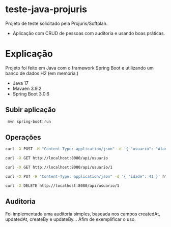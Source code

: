 # teste-java-projuris

Projeto de teste solicitado pela Projuris/Softplan.

-  Aplicação com CRUD de pessoas com auditoria e usando boas práticas. 

# Explicação

Projeto foi feito em Java com o framework Spring Boot e utilizando um banco de dados H2 (em memória.)

- Java 17
- Mavaen 3.9.2
- Spring Boot 3.0.6

## Subir aplicação
```sh
 mvn spring-boot:run
```

## Operações
```sh
curl -X POST -H "Content-Type: application/json" -d '{ "usuario": "Alan", "password": "1234", "email": "alan@empresa.com.br", "idade": 40 }' http://localhost:8080/api/usuario
```

```sh
curl -X GET http://localhost:8080/api/usuario
```

```sh
curl -X GET http://localhost:8080/api/usuario/1
```

```sh
curl -X PUT -H "Content-Type: application/json" -d '{ "idade": 41 }' http://localhost:8080/api/usuario/1
```

```sh
curl -X DELETE http://localhost:8080/api/usuario/1
```

## Auditoria 

Foi implementada uma auditoria simples, baseada nos campos createdAt, updatedAt, createBy e updateBy... Afim de exemplificar o uso. 

